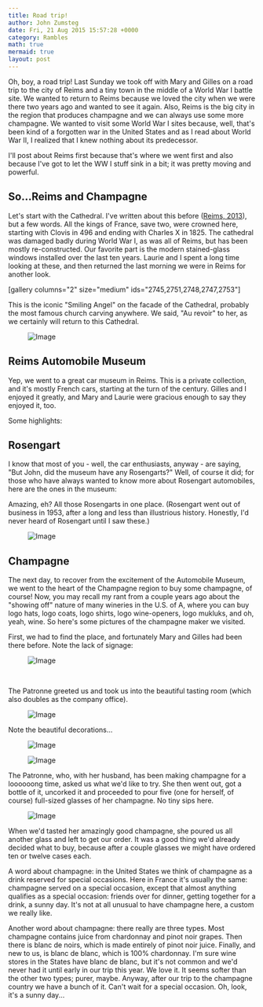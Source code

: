 ```yaml
---
title: Road trip!
author: John Zumsteg
date: Fri, 21 Aug 2015 15:57:28 +0000
category: Rambles
math: true
mermaid: true
layout: post
---
```

Oh, boy, a road trip! Last Sunday we took off with Mary and Gilles on a road trip to the city of Reims and a tiny town in the middle of a World War I battle site. We wanted to return to Reims because we loved the city when we were there two years ago and wanted to see it again. Also, Reims is the big city in the region that produces champagne and we can always use some more champagne. We wanted to visit some World War I sites because, well, that's been kind of a forgotten war in the United States and as I read about World War II, I realized that I knew nothing about its predecessor.

I'll post about Reims first because that's where we went first and also because I've got to let the WW I stuff sink in a bit; it was pretty moving and powerful.
<h2>So...Reims and Champagne</h2>
Let's start with the Cathedral. I've written about this before (<a href="http://zumsteg.us/?p=1691">Reims, 2013</a>), but a few words. All the kings of France, save two, were crowned here, starting with Clovis in 496 and ending with Charles X in 1825. The cathedral was damaged badly during World War I, as was all of Reims, but has been mostly re-constructed. Our favorite part is the modern stained-glass windows installed over the last ten years. Laurie and I spent a long time looking at these, and then returned the last morning we were in Reims for another look.

[gallery columns="2" size="medium" ids="2745,2751,2748,2747,2753"]

This is the iconic "Smiling Angel" on the facade of the Cathedral, probably the most famous church carving anywhere. We said, "Au revoir" to her, as we certainly will return to this Cathedral.

<figure class = "landscape">
	<img src="{{"/assets/images/2015/08/Reims-1-of-20.jpg" | prepend: site.baseurl | prepend: site.url }}" alt="Image" />
	<figcaption></figcaption>
</figure>


<h2>Reims Automobile Museum</h2>
Yep, we went to a great car museum in Reims. This is a private collection, and it's mostly French cars, starting at the turn of the century. Gilles and I enjoyed it greatly, and Mary and Laurie were gracious enough to say they enjoyed it, too.

Some highlights:

<h2>Rosengart</h2>
I know that most of you - well, the car enthusiasts, anyway - are saying, "But John, did the museum have any Rosengarts?" Well, of course it did; for those who have always wanted to know more about Rosengart automobiles, here are the ones in the museum:


Amazing, eh? All those Rosengarts in one place. (Rosengart went out of business in 1953, after a long and less than illustrious history. Honestly, I'd never heard of Rosengart until I saw these.)

<figure class = "portrait">
	<img src="{{"/assets/images/2015/08/Reims-16-of-20.jpg" | prepend: site.baseurl | prepend: site.url }}" alt="Image" />
	<figcaption></figcaption>
</figure>

<h2>Champagne</h2>
The next day, to recover from the excitement of the Automobile Museum, we went to the heart of the Champagne region to buy some champagne, of course! Now, you may recall my rant from a couple years ago about the "showing off" nature of many wineries in the U.S. of A, where you can buy logo hats, logo coats, logo shirts, logo wine-openers, logo mukluks, and oh, yeah, wine. So here's some pictures of the champagne maker we visited.

First, we had to find the place, and fortunately Mary and Gilles had been there before. Note the lack of signage:

<figure class = "portrait">
	<img src="{{"/assets/images/2015/08/Champagne-1-of-6.jpg" | prepend: site.baseurl | prepend: site.url }}" alt="Image" />
	<figcaption></figcaption>
</figure>



&nbsp;

The Patronne greeted us and took us into the beautiful tasting room (which also doubles as the company office).

<figure class = "portrait">
	<img src="{{"/assets/images/2015/08/Champagne-6-of-6.jpg" | prepend: site.baseurl | prepend: site.url }}" alt="Image" />
	<figcaption></figcaption>
</figure>

Note the beautiful decorations...

<figure class = "portrait">
	<img src="{{"/assets/images/2015/08/Champagne-2-of-6.jpg" | prepend: site.baseurl | prepend: site.url }}" alt="Image" />
	<figcaption></figcaption>
</figure>

 <figure class = "portrait">
	<img src="{{"/assets/images/2015/08/Champagne-3-of-6.jpg" | prepend: site.baseurl | prepend: site.url }}" alt="Image" />
	<figcaption></figcaption>
</figure>

The Patronne, who, with her husband, has been making champagne for a loooooong time, asked us what we'd like to try. She then went out, got a bottle of it, uncorked it and proceeded to pour five (one for herself, of course) full-sized glasses of her champagne. No tiny sips here.

<figure class = "landscape">
	<img src="{{"/assets/images/2015/08/Champagne-4-of-6.jpg" | prepend: site.baseurl | prepend: site.url }}" alt="Image" />
	<figcaption></figcaption>
</figure>

When we'd tasted her amazingly good champagne, she poured us all another glass and left to get our order. It was a good thing we'd already decided what to buy, because after a couple glasses we might have ordered ten or twelve cases each.

A word about champagne: in the United States we think of champagne as a drink reserved for special occasions. Here in France it's usually the same: champagne served on a special occasion, except that almost anything qualifies as a special occasion: friends over for dinner, getting together for a drink, a sunny day. It's not at all unusual to have champagne here, a custom we really like.

Another word about champagne: there really are three types. Most champagne contains juice from chardonnay and pinot noir grapes. Then there is blanc de noirs, which is made entirely of pinot noir juice. Finally, and new to us, is blanc de blanc, which is 100% chardonnay. I'm sure wine stores in the States have blanc de blanc, but it's not common and we'd never had it until early in our trip this year. We love it. It seems softer than the other two types; purer, maybe. Anyway, after our trip to the champagne country we have a bunch of it. Can't wait for a special occasion. Oh, look, it's a sunny day...

&nbsp;

&nbsp;

&nbsp;

